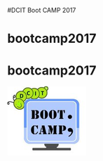 #DCIT Boot CAMP 2017
# bootcamp2017
# bootcamp2017

![alt text](https://raw.githubusercontent.com/justkrismanohar/bootcamp2017/master/logo.png)